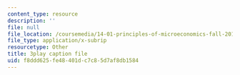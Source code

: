 ```yaml
---
content_type: resource
description: ''
file: null
file_location: /coursemedia/14-01-principles-of-microeconomics-fall-2018/f8ddd625fe48401dc7c85d7af8db1584_a9Uz7tXETq4.srt
file_type: application/x-subrip
resourcetype: Other
title: 3play caption file
uid: f8ddd625-fe48-401d-c7c8-5d7af8db1584
---
```

